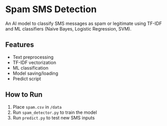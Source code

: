 # Spam SMS Detection

An AI model to classify SMS messages as spam or legitimate using TF-IDF and ML classifiers (Naive Bayes, Logistic Regression, SVM).

## Features
- Text preprocessing
- TF-IDF vectorization
- ML classification
- Model saving/loading
- Predict script

## How to Run
1. Place `spam.csv` in `/data`
2. Run `spam_detector.py` to train the model
3. Run `predict.py` to test new SMS inputs
